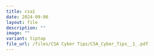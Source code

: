 ```yaml
---
title: csa1
date: 2024-09-06
layout: file
description: ""
image: ""
variant: tiptap
file_url: /files/CSA Cyber Tips/CSA_Cyber_Tips__1_.pdf
---
```

